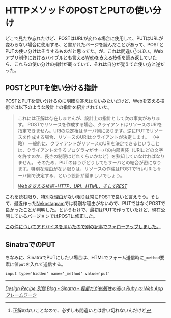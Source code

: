 # HTTPメソッドのPOSTとPUTの使い分け

どこで見たか忘れたけど、POSTはURLが変わる場合に使用して、PUTはURLが変わらない場合に使用する、と書かれたページを読んだことがあって、POSTとPUTの使い分けはそうするものだと思ってた。が、これは間違い[^1]っぽい。Webアプリ制作におけるバイブルとも言える[Webを支える技術](http://www.amazon.co.jp/dp/4774142042/ruedap-22)を読み返していたら、これらの使い分けの指針が載っていて、それは自分が覚えてた使い方と逆だった。

<!-- READMORE -->


## POSTとPUTを使い分ける指針

POSTとPUTを使い分けるのに明確な答えはないみたいだけど、Webを支える技術では以下のような設計上の指針を紹介されていた。

> これには正解は存在しませんが、設計上の指針として次の事実があります。
POSTでリソースを作成する場合、クライアントはリソースのURIを指定できません。URIの決定権はサーバ側にあります。逆にPUTでリソースを作成する場合、リソースのURIはクライアントが決定します。
> （中略）
> 一般的に、クライアントがリソースのURIを決定できるということは、クライアントを作るプログラマがサーバの内部実装（URIにどの文字を許すのか、長さの制限はどれくらいかなど）を熟知していなければなりません。
そのため、PUTのほうがどうしてもサーバとの結合が密になります。特別な理由がない限りは、リソースの作成はPOSTで行いURIもサーバ側で決定する、という設計が望ましいでしょう。
>
> <cite>[Webを支える技術 -HTTP、URI、HTML、そしてREST](http://www.amazon.co.jp/dp/4774142042/ruedap-22)</cite>

これを読む限り、特別な理由がない限りは常にPOSTで良いと言えそう。そして、最近作った[Nekostagram](http://nekostagram.heroku.com/)では特別な理由がないので、PUTではなくPOSTで良かったことが判明した。というわけで、最初はPUTで作っていたけど、現在公開しているバージョンではPOSTに修正した。

<ins>この件についてアドバイスを頂いたので[別の記事](/2011/03/25/http-method-post-put-idempotence)でフォローアップしました。</ins>


## SinatraでのPUT

ちなみに、SinatraでPUTにしたい場合は、HTMLでフォーム送信時に`_method`要素に値`put`を入れて送信する。


~~~ slim
input type='hidden' name='_method' value='put'
~~~

* * *

<cite>[Design Recipe 別館 Blog - Sinatra - 軽量だが拡張性の高い Ruby の Web App フレームワーク](http://blog.designrecipe.jp/2009/7/10/sinatra-memo/)</cite>

[^1]: 正解のないことなので、必ずしも間違いとは言い切れないんだけど
